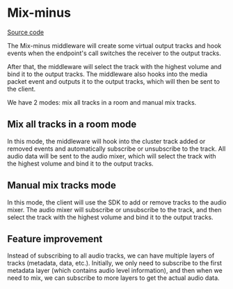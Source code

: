 # Mix-minus

[Source code](https://github.com/8xFF/atm0s-media-server/blob/master/packages/endpoint/src/endpoint/middleware/mix_minus.rs)

The Mix-minus middleware will create some virtual output tracks and hook events when the endpoint's call switches the receiver to the output tracks.

After that, the middleware will select the track with the highest volume and bind it to the output tracks. The middleware also hooks into the media packet event and outputs it to the output tracks, which will then be sent to the client.

We have 2 modes: mix all tracks in a room and manual mix tracks.

## Mix all tracks in a room mode

In this mode, the middleware will hook into the cluster track added or removed events and automatically subscribe or unsubscribe to the track. All audio data will be sent to the audio mixer, which will select the track with the highest volume and bind it to the output tracks.

## Manual mix tracks mode

In this mode, the client will use the SDK to add or remove tracks to the audio mixer. The audio mixer will subscribe or unsubscribe to the track, and then select the track with the highest volume and bind it to the output tracks.


## Feature improvement

Instead of subscribing to all audio tracks, we can have multiple layers of tracks (metadata, data, etc.). Initially, we only need to subscribe to the first metadata layer (which contains audio level information), and then when we need to mix, we can subscribe to more layers to get the actual audio data.
